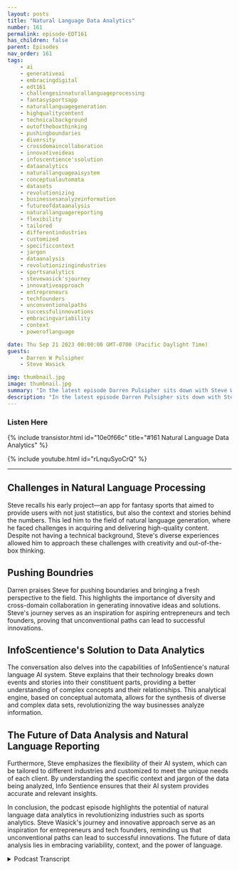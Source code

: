 ```yaml
---
layout: posts
title: "Natural Language Data Analytics"
number: 161
permalink: episode-EDT161
has_children: false
parent: Episodes
nav_order: 161
tags:
    - ai
    - generativeai
    - embracingdigital
    - edt161
    - challengesinnaturallanguageprocessing
    - fantasysportsapp
    - naturallanguagegeneration
    - highqualitycontent
    - technicalbackground
    - outoftheboxthinking
    - pushingboundaries
    - diversity
    - crossdomaincollaboration
    - innovativeideas
    - infoscentience'ssolution
    - dataanalytics
    - naturallanguageaisystem
    - conceptualautomata
    - datasets
    - revolutionizing
    - businessesanalyzeinformation
    - futureofdataanalysis
    - naturallanguagereporting
    - flexibility
    - tailored
    - differentindustries
    - customized
    - specificcontext
    - jargon
    - dataanalysis
    - revolutionizingindustries
    - sportsanalytics
    - stevewasick'sjourney
    - innovativeapproach
    - entrepreneurs
    - techfounders
    - unconventionalpaths
    - successfulinnovations
    - embracingvariability
    - context
    - poweroflanguage

date: Thu Sep 21 2023 00:00:00 GMT-0700 (Pacific Daylight Time)
guests:
    - Darren W Pulsipher
    - Steve Wasick

img: thumbnail.jpg
image: thumbnail.jpg
summary: "In the latest episode Darren Pulsipher sits down with Steve Wasick, the CEO and founder of InfoSentience, to discuss the power and potential of natural language data analytics. Steve, who comes from an unconventional background as an English major turned screenwriter turned lawyer turned tech founder, brings a unique perspective to the field."
description: "In the latest episode Darren Pulsipher sits down with Steve Wasick, the CEO and founder of InfoSentience, to discuss the power and potential of natural language data analytics. Steve, who comes from an unconventional background as an English major turned screenwriter turned lawyer turned tech founder, brings a unique perspective to the field."
---
```


<div>
<h3>Listen Here</h3>
{% include transistor.html id="10e0f66c" title="#161 Natural Language Data Analytics" %}

{% include youtube.html id="rLnquSyoCrQ" %}
</div>

---

## Challenges in Natural Language Processing

Steve recalls his early project—an app for fantasy sports that aimed to provide users with not just statistics, but also the context and stories behind the numbers. This led him to the field of natural language generation, where he faced challenges in acquiring and delivering high-quality content. Despite not having a technical background, Steve's diverse experiences allowed him to approach these challenges with creativity and out-of-the-box thinking.

## Pushing Boundries 

Darren praises Steve for pushing boundaries and bringing a fresh perspective to the field. This highlights the importance of diversity and cross-domain collaboration in generating innovative ideas and solutions. Steve's journey serves as an inspiration for aspiring entrepreneurs and tech founders, proving that unconventional paths can lead to successful innovations.

## InfoScentience's Solution to Data Analytics

The conversation also delves into the capabilities of InfoSentience's natural language AI system. Steve explains that their technology breaks down events and stories into their constituent parts, providing a better understanding of complex concepts and their relationships. This analytical engine, based on conceptual automata, allows for the synthesis of diverse and complex data sets, revolutionizing the way businesses analyze information.

## The Future of Data Analysis and Natural Language Reporting

Furthermore, Steve emphasizes the flexibility of their AI system, which can be tailored to different industries and customized to meet the unique needs of each client. By understanding the specific context and jargon of the data being analyzed, Info Sentience ensures that their AI system provides accurate and relevant insights.

In conclusion, the podcast episode highlights the potential of natural language data analytics in revolutionizing industries such as sports analytics. Steve Wasick's journey and innovative approach serve as an inspiration for entrepreneurs and tech founders, reminding us that unconventional paths can lead to successful innovations. The future of data analysis lies in embracing variability, context, and the power of language.


<details>
<summary> Podcast Transcript </summary>

<p>﻿1</p>
<p>Hello, this is Darren</p>
<p>Pulsipher chief solution,architect of public sector at Intel.</p>
<p>And welcome to Embracing</p>
<p>Digital Transformation,where we investigate effective change,leveragingpeople process and technology.</p>
<p>On today's episode,</p>
<p>Natural Language Data Analyticswith special guest</p>
<p>Steve Wasick, CEOand founder of Info Sentience.</p>
<p>Steve, welcome to the show.</p>
<p>Darren Thanks so much for having me.</p>
<p>Hey, we had a fascinating conversation.</p>
<p>When was it? Three or four weeks ago.</p>
<p>You show me some of the tech.</p>
<p>You guys are doing it.</p>
<p>Very fascinating stuff.</p>
<p>I got to hear a little bitabout your background.</p>
<p>I think it's an interesting,fascinating background.</p>
<p>I want you to tell our audiencea little bit where you came fromand why you're doing what you're doing.</p>
<p>Yeah, So I'm a tech founder andgenerally,</p>
<p>I think to have takenthe technical lead within my company,</p>
<p>But I have sort of a weird backgroundfor that because I started outlike I was an English major.</p>
<p>I was actually at the University of Hawaiiand I was trying to be a screenwriterand was in Hollywood for a few years.</p>
<p>And then</p>
<p>I ended up going to law schooland was in law schoolat Northwestern in Chicago,and in my third year I had this sort ofcompletely random idea for fantasy sports,for a product, for fantasy sportsthat just became sortof my overwhelming passion.</p>
<p>And so I worked on this this appbasicallywhen I was finishing up law school.</p>
<p>And after I graduated, I raised some moneyand started this companyand ended up having to sort ofin some ways learn how to be a programmer.</p>
<p>I took programing in high schooland really liked itand kind of kept up on it,but I certainly wasn't any goodand so definitely wasa bit of a rough, rough road to do that.</p>
<p>But I think that and we'll talk more aboutmy company later, but I think that thethe space that I was in in terms of,you know, innovating was new enoughthat there wasn't really any benefitto kind of having a technical background,at least withinwithin the innovation space,because it was all brand newand and in some ways having an Englishbackground and having a legal background,which is a lot about logical rulesand relationships and things like that,</p>
<p>I think really helped me out.</p>
<p>So, so yeah, that's,that's kind of a different path</p>
<p>I think for afor a technical founder, at least.</p>
<p>But you know, I'm still hereso was not that.</p>
<p>Well you'reyou're every computer scientistworst nightmare</p>
<p>I'll just tell you that right upfront.</p>
<p>Yeah. I'm a software engineer.</p>
<p>Oh, okay. Yeah.</p>
<p>Yeah.</p>
<p>And you guys driver's crazy becauseyou got all these crazy ideas, and,you know,you could figure out how to do it.</p>
<p>And as computer science is reallygone now, you can't do that.</p>
<p>But you.</p>
<p>But you do it, right? Yeah.</p>
<p>And then you drag people along andthey go, All right, we can fix this up.</p>
<p>I love when people do cross domain stuffbecause you bring new ideas.</p>
<p>You have that diversitythat brings it into the field.</p>
<p>And when I saw your stuff, I could tell.</p>
<p>I could tell there was a different mindbehind it, right?</p>
<p>Meaning it was more and we'llget to that later, but it was moreuser friendly, which is a big problemfor a lot of technical people.</p>
<p>They don'tthey don't do things user friendlysays, Well,you got to learn how to use the tool.</p>
<p>Yeah, yeah.</p>
<p>I think it was the difficultfor my first employeewho was trained, you know, incomputer science because I had ideas.</p>
<p>And looking back on them, a lot of timesthey really were the correct idea, right?</p>
<p>Like they were coming from this placeof having struggled within the fieldthat I was working with,which is natural language generationand kind of understandingwhere the wrong turns were.</p>
<p>And so I was like, Hey,we got to do it this way.</p>
<p>But it was also that packagewas also coming along with like,</p>
<p>I don't know what a dictionary is,so I'm just using arraysand some sort of weird,you know,</p>
<p>So it's like hard for him to be like,how could this possiblybe the right solution?</p>
<p>Because the syntax is so stupid,you know, like that.</p>
<p>I it's almost likeyou get this challenge of somebodyif somebody is like talking in a secondlanguage, you know,and it's like they can be brilliant,but they're having trouble with it's it'shard to say, Yeah,with the actual communication.</p>
<p>So it's kind of like that.</p>
<p>So I think thatthat was some struggle struggles for uswhen we were starting off of himjust kind of being like,</p>
<p>I don't think this is right, you know.</p>
<p>And so that was definitelya welcome feature.</p>
<p>Yeah, you'reyou're a softwareengineers worst nightmarebecause you push us outsideof our boundaries.</p>
<p>Yeah.</p>
<p>And we all get stuck in our boxes.</p>
<p>And I love how you pushedoutside of the box on, on, on this.</p>
<p>When you showed me the product,</p>
<p>I was like, Oh, that's pretty clever.</p>
<p>Thank, that's. That's really clever.</p>
<p>Pushing way, way beyondwhat us computer scientists think about.</p>
<p>So let's talk about the promise spacefor First off,you said fantasy sports.</p>
<p>If you're in Chicago,it's got to be baseball.</p>
<p>It wasactually I'm sorry, it was football.</p>
<p>Yeah, because I was.</p>
<p>I was just in a fantasy sportsleague in law school.</p>
<p>And, you know, I was really busyand I was just kind of like, man,</p>
<p>I don't even know what's going onwith my own team, let alone, like,what's going on in the league.</p>
<p>And I was like, Boy, I'd be really coolif there was a way to kind of like providecoverage like, you know, unique,interesting information about my league.</p>
<p>Just like you follow real sports,you know, like where you have picturesand headlines and here's the top storiesand what's going on and insightand bring it inlike the really cool context of like, wow,you know, like this team got blown outby 30 points in the playoffs last yearand now they blew them out by even more.</p>
<p>You know, in this game, you know,and it's a big revenge gameor something like that.</p>
<p>That's what makes sports actuallyinteresting, right, is all the contextand the stories behind the stats,not just necessarily the game itself.</p>
<p>I mean, you know this from watching.</p>
<p>If you're watching a sports gamewhere you don't know the teamsand you have no rooting interestor any context, it's like it's usuallypretty boring, you know, unless you'rejust an absolute fanatic for a sport.</p>
<p>If you just drop in, you know,to a game, it's not that interesting.</p>
<p>So so that was my idea.</p>
<p>And I started working on itwhile I was still in school.</p>
<p>And as I startedsolving a lot of the challengesthat that came alongwith actually getting really good contentbecause I started offjust kind of doing like a Madlib and like,okay, here's who won and here's who lost.</p>
<p>And I was like, Oh, let's try to addsome more interesting pieces.</p>
<p>It was really achallenge to start thinking like, Oh,you have to deal with sort of repetition.</p>
<p>We could talk about maybe more that later,but there's a lot of difficultiesin creating a really in-depthlong piece of textthat's completely fluid in termsof like what it can coverand how it can fit togetherand everything else.</p>
<p>And as I started solving those challenges,</p>
<p>I started realizing, Hey,actually this is more than just likea fantasy sports thing.</p>
<p>This is this is a general sortof analytical engine and synthesis engine.</p>
<p>And and so that started meon the path of being like, okay,</p>
<p>I actually start a company around thisbecause I thought</p>
<p>I was really compelled by the idea.</p>
<p>So so let let me reiterate,</p>
<p>I think I heard you sayyou took a lot of statisticsand lots of informationabout about the league,about your team first.</p>
<p>And youand you wrote itin something that you could easily read.</p>
<p>Yeah, right.</p>
<p>Instead of looking at graphs and thinkbecause people, even though we think wewe get a lot of context from pictures,we get some context from pictures.</p>
<p>It's the written word or the or someonespeaking to you where you reallyhear the emotion.</p>
<p>You hearall all the things involved in it.</p>
<p>So that's what you didwas you wrote somethingthat was easy to read,not normal computer generated.</p>
<p>Stuff.</p>
<p>Like numbers and yeah, player with number.</p>
<p>No, no one's going to read that, right.</p>
<p>I just.</p>
<p>Yeah, I thought that was pretty ingenious.</p>
<p>Yeah.</p>
<p>I think you know, it's to yourto your point about even graphs chartsyou still have to tell the storyin your head, right.</p>
<p>Like you have to see a lineand it's going downand then there's something in your headthat has to say that's going down, right?</p>
<p>Like,you have to translate that. Right. Andand that's the beauty of a storyis that you don't write.</p>
<p>Like, if, if, if,if when we talk about good writing,we're really talking about somethingthat allows usto understand the informationas opposed to analyze the information.</p>
<p>When you're reading somethingthat's really well-written,it's it's just like it's giving youeverything you needto actually think about,about what's happening, right.</p>
<p>And not have to come up with what'shappening and even charts and graphs.</p>
<p>And certainly if you have like a row ofnumbers in a in a in a table or something,you got to do the whole thing.</p>
<p>Okay, what's going on here?</p>
<p>How does that fit in to what's happenedin the past or what's happening?</p>
<p>You know, I'mlooking at the West Coast information.</p>
<p>What'show does this fit into like the East Coastor our overseas stuffor whatever it is that you're looking at?</p>
<p>If it's just numbers,you got to tell the whole storyand then you have to think about it,right?</p>
<p>Whereas if it's written, you could justsay, Here's everything you need to know,and then you as a decision makercan then, you know, run with that.</p>
<p>So so that's that's really interesting.</p>
<p>I love how you said well-written, providesthe whole story and color all in one.</p>
<p>When you said that,</p>
<p>I thought of some poetrythat needs a lot of analysisthat we had to do in high school.</p>
<p>Yeah, yeah.</p>
<p>Don't get me down that road.</p>
<p>That be kind of funny, though.</p>
<p>Could you imagineif if your analysis spit out haikus.</p>
<p>We could do that.</p>
<p>Hey, work for hire.</p>
<p>So if somebody wants theirtheir business intelligencein haiku format,you know, we'll give it a shot.</p>
<p>Or, you know, or iambicpentameter write all of the same sonnets</p>
<p>That.</p>
<p>Would Tricky match. They wrote.</p>
<p>That'd be pretty funny.</p>
<p>So. All right.</p>
<p>So the written word in conjunctionwith graphsbecause you guys have it in your stuff.</p>
<p>So you're doing the analysis. Yes.</p>
<p>Okay.</p>
<p>So we all know I needs a lot of datain order to understand other data.</p>
<p>Right.</p>
<p>So how are you training youryour analytics engineand all you've done it for sports?</p>
<p>Is it a general analytics engine that</p>
<p>I can run against anything now and then?</p>
<p>How do I have context, all that stuff.</p>
<p>So yeah, that's a good two part questionbecause they both relate to each other.</p>
<p>So we don't really train itin the sense that it's not like an alarm,it's not probabilistic.</p>
<p>We okay, so it's not it'snot a large language model like</p>
<p>GPT or Bard or any of those.</p>
<p>This is a different AI Yes.</p>
<p>Yes. We use what we callconceptual automata,which is all about breaking apartan event or storyor interesting factinto its constituent parts.</p>
<p>So I use an examplefrom from sports to start.</p>
<p>Like if you say, all right,we know what a team is, right?</p>
<p>You have this idea of what a team isand you can add all these sortof characteristics to it.</p>
<p>And we can say that it's sort of similarto an organizationor it's made up of players.</p>
<p>You can look at all these,the subcomponents, everything else,but then you can alsohave an idea of a team winning a gameand what that means, right?</p>
<p>And it might mean different thingsfor different sports, right?</p>
<p>But you can havea general concept of a teamwinning a game and then you can also havea general concept of a street, right?</p>
<p>Which is just a series of eventsthat happen over time.</p>
<p>Right. Okay.</p>
<p>And then if you put those all together,you can have this idea of a teamon a winning streak, right?</p>
<p>So you put them all togetherand now in our system that when thatwhen all those things come together,everything else in the systemcan relate to it because it understandsits subcomponents, right.</p>
<p>So it understandsall the things that it's made upbecause as you get moreand more complicated,you can't have like a bunch ofif end statements or templatesor anything else, it'sgoing to fall apart instantly.</p>
<p>So you have to be able to have have,you know, the intelligence embeddedon these subcomponentsand give it the intelligenceto be able to combine with other things.</p>
<p>So even you could say like, all right,they were on a winning streakand then they lost this game.</p>
<p>Well,that's a broken winning streak, right?</p>
<p>So it's likeand then that can fit into a narrative.</p>
<p>But, you know, you can'tyou know, you can't say that, right?</p>
<p>You can't say, hey,you know, we're on a winning.</p>
<p>You know, they were on a winning streak,then they losttalk about that game and then say, hey,you know, they actually won last game.</p>
<p>And that was the third straight gamethat they'd won. Right.</p>
<p>Even thoughthose are two different things.</p>
<p>Hey, they won three straight gamesand that they you know, as of last week.</p>
<p>Right.</p>
<p>Or they they broke a winningstreak of three games this week.</p>
<p>Right.</p>
<p>Like those are two separate storiesin the systemif you were to build them outindividually.</p>
<p>So and that's just a small example,but there's a things like thatwhere it's like you have subcomponentsof stories, you have the storiesthat are very clearly relatedto each other or inor even in opposition of each other, suchthat likeif this this sentence followssomething that's negative, right?</p>
<p>And now it's positive,you might have to have a little transitionlike that said, you know, they are,you know, doing great in this other stateor something else like thator, you know, that's thatsaid they do have their leading scorercoming back, you know,so that might change it, right?</p>
<p>Like everything relates to each otherand human beings.</p>
<p>This is you know, our superpower is beingable to just have all these conceptual.</p>
<p>Yeah. To understand the relation to.</p>
<p>Everything, right.</p>
<p>We just slotted right in. Right.</p>
<p>But that's something that traditionallycomputers have struggled with.</p>
<p>And so our system, you know,can now handle that in ways that thatthat allows like really in-depth,complicated narratives to come togetherin ways that are not templated.</p>
<p>We are not like a modelthat's company, like we are an AI company.</p>
<p>And the good news is that, you know, thatmakes it really flexible and powerful.</p>
<p>The bad news is we can't just apply itto everything right out of the box, okay?</p>
<p>Like if you're talking about sportsand you'retalking about the stock market,it's like our system definitely does both.</p>
<p>Like we have a stock stockproduct, commodity product,marketing stuff, healthcare stuff.</p>
<p>We are all the verticals basically.</p>
<p>And wecan't just sort of jumpinto a brand new data set, a brand newanalytical question essentially,and have it ready to go.</p>
<p>However, there's a good chancethat you care about thingslike something being on a streakor something being on a trend orsomething,you know, moving a big amount that way.</p>
<p>And then the other waythose concepts are already in there.</p>
<p>Yeah, gotcha.</p>
<p>So the concepts translate,but the context. Yes.</p>
<p>Is different for the different. Yes. Yes.</p>
<p>So that's that's where you needyou have professional servicescome in to your to your companyand help, you know,establish the context for,for the data that you're working on.</p>
<p>How does that work?</p>
<p>Typically,we just. Work with our clients, right?</p>
<p>And usually, you know, a lot of timeswhen we're working with somebodythere already is writing on the topic,right?</p>
<p>Like sometimesthey're doing manual reportsand so you can just look to see like,okay, what are they care about?</p>
<p>You know,what is the jargon that they use?</p>
<p>What is you know, what are the types ofthings that they talk about togetheror that,you know, tend to step on each other?</p>
<p>All these different things, you canyou can get a pretty good senseor something like sports foryou know, I'm a sports fan.</p>
<p>Some of my employees are.</p>
<p>So we already know that.</p>
<p>Same thing with stocks Like you havea pretty good idea with that.</p>
<p>But there are some use cases for surewhere we just need to talk to the clientand just basically interview them aboutwhat is it that you care about,</p>
<p>Do you have any examples?</p>
<p>And then we take that and then use that toto create the content.</p>
<p>Okay.</p>
<p>So there is somethis is really when I heard you talking,</p>
<p>I said, wait a</p>
<p>I is a lot of a lot of English majors.</p>
<p>I have a lot of friendsthat teach at university and Englisheyes kind of scaring them a little bit.</p>
<p>Yeah, right.</p>
<p>And even even writers are havinga hard time.</p>
<p>And the strikethe strike in</p>
<p>Hollywood with and I mean, that's dearto your heart a little bit, right?</p>
<p>Yeah, yeah, yeah. Working on that.</p>
<p>But what, what I heard you said was yourunderstanding of the English language and,and your training as a lawyerhelps you understand language really welland how how we understand language.</p>
<p>And that's the foundationof what you've developed here is,you know, how how concepts relateto each other in language.</p>
<p>It's I think it's brilliant, right?</p>
<p>Because you found a new branch of where</p>
<p>English</p>
<p>English majors and and writers can go,and that is to help eyes become even morecognizant of the way that we think,which I think is brilliant.</p>
<p>Another question around this</p>
<p>How flexible isthe tool that I can I can tune it myselfor do I need you guys to help metune it for my my special case?</p>
<p>Because I can tell youfrom my experience talking to customers,they all think they're special.</p>
<p>They all think that no one's ever doneanything like we're doing.</p>
<p>Okay.</p>
<p>But that 20% or maybe even 5%,they want something special.</p>
<p>So how easy is it for mein my company to do?</p>
<p>Or do I need to sit downwith one of your guys to reallyconfigure the model or configure the airto do what I want to do?</p>
<p>Yeah, we don't have an enterprise version,so you definitely have to talk to usand I will.</p>
<p>If you're out there,</p>
<p>I will definitely make you feel specialbecause I would say all of our clientsreally are their own unique uniformswhen it comes to their data.</p>
<p>Like no matter what, likeeven if it's a similar data type of thingthat we've had in the past,there's always quirks.</p>
<p>And I think that this is actuallyone of the fundamental problemsof a data analysis that's out there rightnow, is that it's really hardto have a sort of one sizefits all structure for any databecause once you do that, thenyou kind of cut offa lot of the unique parts of,you know, like you, because it's like,let's say you have a company,</p>
<p>I should literally just talkingto somebodyyet last week about this exact issuewhere they have a bunch of differentmanufacturing plants. Right.</p>
<p>And they have a bunch of different sortof data structuresin their manufacturing plants, right.</p>
<p>Where it's like,oh, sometimes they refer to it as an air.</p>
<p>And other people,they have a sort of broken down.</p>
<p>And other timesit's like, well, is this really an air?</p>
<p>It sort of it's like it had to goback on the line, but then it got fixed.</p>
<p>So that's kind of a somewhat you know,it's likethere's all these different thingsand it's like if youif you're trying to say,okay, let's just synthesize,let's just have a standard data set.</p>
<p>Well, now all these manufacturing plants,which are all a little bit differentand doing different things,they all have to put their informationinto the standardized set,which is difficult enough in one moment,but then they're constantlygoing to be changingand adding thingsand switching things out.</p>
<p>And now they're either going tojust not be able to add that data, right?</p>
<p>Or they're going to you know, they're justthey're going to try to wedge itin or something.</p>
<p>It's like you need a system thatunderstands that that things are flexible.</p>
<p>Right? And so that'swhat kind of our system does.</p>
<p>And that's why we have to sort ofdo it on our own a little bit is becauseit takes a lot of training essentially,to understand how to, like,pull out the commonalities,how to put things into an ontologyessentially,and thenalso how to get that into our systemso that can do the analysis.</p>
<p>So it's so you can.</p>
<p>Just actually embrace you, you embracethe variability in the data, right?</p>
<p>Then you can normalize thatwith context, which I think iswhich is really difficult to do.</p>
<p>Right.</p>
<p>And I love the story of the manufacturerbecause you're right,as long as there's humans involvedand not just humans, but also machinesthat come from different vendors,the data is going to be different.</p>
<p>I mean, what is an errorin one manufacturing plantis very differentthan in another manufacturing plant.</p>
<p>But at the same time, if you're runningall the manufactured manufacturing plants,you want to be able to have a reportthat maybe tells you like,yeah, errors are up, right?</p>
<p>But like, what does that mean?</p>
<p>You know,you might be able to have something where,yeah, all these are like a type of errorand so we can have a numberthat says here's an errorwhile at the same time, if that managerwants to look at the informationthe way they want to look at it. Right.</p>
<p>Which is like, well, we have like redosand we have like partial errorsor whatever it is, they can still seethe breakdown as they see it, Right?</p>
<p>So it's like because we can do thisas human beings,like if we're as human being and we'relooking at the way that they set up,you know, this one manufacturing set plantsets up their data.</p>
<p>It's no problem for us to understand,</p>
<p>Oh, these are all types of errors, right?</p>
<p>Like it's easy, you know,</p>
<p>And if some other manufacturing plant,they have a few different things,that's easy for us as human beings.</p>
<p>So it's definitely possible.</p>
<p>And that's what we that's sort ofwhat's driven us.</p>
<p>It's like, well,this is definitely solvablebecause human beings go aroundand do it all the time and we don't like,you know, have our brains explode.</p>
<p>Does not compute or like this thing isthis one was capitalizedand this one wasn't.</p>
<p>So now it's all broke.</p>
<p>It's like,that's not how human beings work.</p>
<p>And so it'sdefinitely possible to do it that way.</p>
<p>And that'swhat we've we've endeavored to do.</p>
<p>So pretty cool.</p>
<p>So the verticals starting in sports,you moved to financials,now you're movinginto manufacturing as well.</p>
<p>What are the what are the key verticalsthat you guys have everapproached or attacked?</p>
<p>Yeah, basically, you know, sports,we do have a medical product,just just one right now.</p>
<p>We have a couple of differentfinancial products and we've done retailstuff, marketing stufflike like analyzing marketing campaigns,really, you know,our system can be applied to anything.</p>
<p>But from a practical standpoint,we really need somethingthat's pretty complex in termsof what somebody needs to read, right?</p>
<p>So I always use the example ofif if you're talking about,all right, I'm from I'm in Indiana.</p>
<p>If the Colts are playing the Titansand all you care aboutis who won,then you don't need our system, right?</p>
<p>Because you could just see it was 3221.</p>
<p>Yeah, that's that.</p>
<p>If you want to know what happened.</p>
<p>Well, that's a huge, complicated questionbecause there were thousands of thingsthat happened in the gameand there's literally millions of waysyou can contextualize all those.</p>
<p>Right.</p>
<p>And so if you're trying to say, like,give me five paragraphs to know whathappened, you need a really sophisticatedsynthesis of the data.</p>
<p>And that's a lot of times businesses,you know, maybe they have a lot of data,but really they only care about sort oflike three metricsand then they're good to go.</p>
<p>So that's they don't need us.</p>
<p>So if you have somethingthat's complicatedand then also have somethingthat's a pretty big scale because it doesbecause we are modelingthis stuff on our own,because we do have to sort of set upa data ingestionplan, a distribution plan,like these things take time.</p>
<p>And so it really only makes sensefor us to do itif if it's going to bea pretty wide scale.</p>
<p>But a lot of timesbig companies have that right.</p>
<p>So it's not just, hey,we want our sales report every quarter,but actually we want everybodyon our sales team to be getting a reportevery week detailing what's happeningand how it fits into the largersales figuresand all these different things.</p>
<p>If you need something like that,then that's a situation where,you know, we could be very helpful.</p>
<p>Okay.</p>
<p>So let's talk about the engagement modela little bit.</p>
<p>So if I engage with you guys, your teaminterviewsus, It's it's an engagement, right?</p>
<p>How long does it takefrom the time that I say,</p>
<p>All right, Steve,we want to do this at Intelto look at all of our manufacturing plantsand all that stuff, right?</p>
<p>And so what's that look like?</p>
<p>How long does that take two to typically,</p>
<p>I know it's going to be,you know, for every customer,but are we talking a year engagement orengagement, three months.</p>
<p>Probably 3 to 6. Okay.</p>
<p>From start to finish. Yeah.</p>
<p>And you guys get right downdeep in our data.</p>
<p>Talk to us. Right.</p>
<p>It's a collaborative thing, right?</p>
<p>Yeah, but I it's pretty rarethat anybody has to spend that much timebecause usually it's</p>
<p>I mean, I would say 2 to 3 hours tops,you know, to get us startedand then maybe, you know,another few hours as we iterate,you know, But it's not like it's not likewe have to sit down and because it's likeusually it's pretty straightforwardin terms of what we're looking at.</p>
<p>Like we have a sense of like in general,okay, you care about this going up or downor these subcomponents, right?</p>
<p>And then it's and so it doesn'tusually take that long to sort offigure out thepeculiarities of your particular needs.</p>
<p>And in that so I don't want to give peoplethe impression that they're goingto be like having to sort of like train usand whatever systems they usually just.</p>
<p>Have The experts, you guys understandit already.</p>
<p>Yeah, and usually it's pretty clearmore or less what they're interested in.</p>
<p>And so it's it's more aboutjust understanding the subtleties, right?</p>
<p>Even some of the jargon,the language understanding, you know, justhow long they went through itfor who they want to targeted towards,</p>
<p>I mean, things like that.</p>
<p>But it's not like a whole,you know, multiday sessionor something to get us to know.</p>
<p>What to do.</p>
<p>Also, you mentionedreports, right?</p>
<p>Because, I mean, that's the ultimate goalis to understand your datain a textual and graphical formbecause you have you know, they're bothhow how often can I see can Iget that information in real timeor are they generated reports?</p>
<p>I mean, what is it? You know what I mean.</p>
<p>Yeah, I mean, scale is not a problemfor us in any way, right?</p>
<p>Like whether that's number of reportsor timing.</p>
<p>For instance, you know, the fantasyproduct that we do with CBS Sports,you know, that's regularly producingmore than a million articles a week,people that are going out to folks.</p>
<p>And a lot of those are even producedin a short period of time.</p>
<p>So we're like we're literally producing,you know, hundreds of thousandsan hour at pointsand we could go faster if we need.</p>
<p>So so I could do real time.</p>
<p>I could do real time information.</p>
<p>Absolutely.</p>
<p>I mean,a productthat we're doing with the Chicago</p>
<p>Mercantile Exchange, which is</p>
<p>I think you saw the demo that we have.</p>
<p>Oh, yeah. Yeah, yeah.</p>
<p>But that we're bringing thatthat wide to the public.</p>
<p>So basically we're creating a websitefor the Chicago Mercantile Exchangethat covers every single commodityin their system in real time.</p>
<p>And it's going to be a very different way,</p>
<p>I think, to get information,because peopletypically when you're on a website,it's like you have stories, right,that somebody wrote and maybe thosestories are 3 hours old or 4 hours old.</p>
<p>You know, they come from rightin the financial space.</p>
<p>It's like sometimes those are accurate,sometimes they're not.</p>
<p>And, you know,</p>
<p>I think it's going to be very differentsort of looking at this websitebecause you're going to have this hugeamount of content and videos and chartsand everything on every single topic,except it's just pretty much like nowthis is all the information right now.</p>
<p>And if something changes,the headlines are going to change.</p>
<p>And whenever you log on, that'swhat's going to be there.</p>
<p>And you can even put in your preferencesin terms of like the types of thingsthat you care about, like the commoditiesor the types of metrics even.</p>
<p>And like all of it'sgoing to change for you.</p>
<p>So it's like these are.</p>
<p>Customized for, for me,what I'm looking for.</p>
<p>Yes, typically.</p>
<p>So that that's pretty cool.</p>
<p>It's not like a static report.</p>
<p>And one thing you showed me,</p>
<p>I remember I thought was really cool.</p>
<p>I have a story in front of me.</p>
<p>It generated based off of my preferencesand then I can highlight,you know, something in the text.</p>
<p>I says, This is really interesting.</p>
<p>I can highlight that.</p>
<p>It'll show it on the graphthat matches it.</p>
<p>Yeah.</p>
<p>Then I can click on itand get another storybased off of that small amount of datathat I said, Yeah, I'm really interestedin this part of the story.</p>
<p>Click and details in story format.</p>
<p>Again, that drill downcapability to me is is brilliant, right?</p>
<p>Because I can now traverse my datareally in story form,which isthe analysis is happening on the fly.</p>
<p>To methis this is really about the interface</p>
<p>I know I know what would cool technologybehind it's making it available.</p>
<p>Yeah but when we talk about the real winon this to meis that you guys are interfacingwith a human insteadof a human learninghow to interface with the computer.</p>
<p>Very, very. The opposite nicely.</p>
<p>I think we're moving in that direction.</p>
<p>A lot of other A.I.,which to me is fascinating.</p>
<p>Yeah, I agree with you.</p>
<p>I mean, I think that we havehad such a great responseto the demo because of that, even thoughthe technology isn't necessarilythat much better than it was beforewhen it was just the story is because nowpeople can really see intuitively like,</p>
<p>Oh, this is what's happening.</p>
<p>This is the flexibility,this is the power behindit in ways that just saying, oh, here,read this reportthat we did on fantasy sportsand then read this reportthat we did on stocks.</p>
<p>I mean, you know,it's like people are like, oh, cool.</p>
<p>But like when they actually get to, like,choose your own adventure,essentially through your data,it's it's powerful in a waythat that isn't wasn't there before.</p>
<p>I love that.</p>
<p>Choose your own adventurethrough your day.</p>
<p>Yeah that's that's the tagline</p>
<p>I, I think</p>
<p>I think it's pretty brilliant frankly,because we've seen data martsbefore and in some respectsthis is kind of like a data marginwhere I've set the data up so I can easilytraverse it as long as I have a Ph.D.in data science.</p>
<p>Right, Right.</p>
<p>As long as I understand the data.</p>
<p>And what you've done isyou've you've delivered the data toprofessionalsthat don't have to understand the data,but maybe understand their their context,whether it's A.C.</p>
<p>Sports or commodity commodity exchange,</p>
<p>Write to me that one.</p>
<p>That one's brilliant, right?</p>
<p>I can look and see.</p>
<p>I get my story.</p>
<p>I'm really interested in oranges,so I'm going to drill down and, hey,the orange market's doing,we are going to drill down in thereand maybe it gets me to some data onforecasting for the winter this winter,whatever the case may be,it's all right at my fingertips,which I think issomething uniquethat you guys bring to the table.</p>
<p>Thank you. Yeah,we think it's pretty cool.</p>
<p>And we think when peopleget to actually do it on their ownthat there'll be a pretty good responsebecause this is going to bebasically public.</p>
<p>You have to have like a CME accountwhich is free to sign up for it.</p>
<p>So yeah, and being able to drill downagain, I'll just caveat a little bitthat like because it's asort of public websitethat's not supported by an individualprocessor, you can't necessarilydrill down anywhere you want to go,but there's going to be a lot of a fairamount of that, likelike all the kind of like typical basisthat somebody be interestedin are going to be coveredand sort of pre-builtso that when they want more informationon a topic,it's like, Oh, we already wrote that.</p>
<p>Here's your web page.</p>
<p>It's written like, So yeah, there's yeah.</p>
<p>Except that it's rewritten every,you know, five, 10 minutes, right?</p>
<p>So it's like every time and againwith various preferencesand all sorts of other things.</p>
<p>So it's like dependingon what you're interested in,it's like that articlesessentially waiting for you.</p>
<p>But then if we,if we had a client that waswanting to have this supportedin terms of like the total free freedomversion, they can get that too,because I mean you sort of generateit actually generate the content.</p>
<p>Literally on the fly then.</p>
<p>So real quick,how do people find out more about it?</p>
<p>Where where do they get information,you know, about your companyand your products?</p>
<p>Yeah.</p>
<p>So my company's name is InfoSec Giants.</p>
<p>I don't think we mentioned that.</p>
<p>So I'm very bad at marketing,but no info centered on superbecause that's not even a very good name.</p>
<p>But whatever it is, but it is so info</p>
<p>Ascension's is is our website.</p>
<p>My name is Steve Rancic.</p>
<p>I'm on LinkedIn so people can followme on LinkedIn. I try to dosome posts aboutnatural languagegeneration and things like that,but but yeah, you can just go in thereand request a demoor reach out to me through LinkedIn.</p>
<p>But yeah, we,we, we still have lots of fun things</p>
<p>I think we're going to be doing.</p>
<p>Yeah. A lot of different verticals. Yeah.</p>
<p>So I think if people I'd loved, you know,every time I give the demo</p>
<p>I think I told you this, you know,and I asked you, I said, Hey,have you ever seen anything like this?</p>
<p>Right? And everybody said, no.</p>
<p>Like, nobody's like, oh, yeah,this is like what so-and-so is doing.</p>
<p>Or like, Oh,no, You know, everybody always says, No,</p>
<p>I haven't seen anything like this.</p>
<p>And we built all the technology upourselves.</p>
<p>We're not using anybody else'stechnology anywhereother than we use a similar line.</p>
<p>Right? But like, that's it. You know,we use a similar, but that's about it.</p>
<p>So everything else and this run.</p>
<p>This can run on prem and in the cloud,not run like a run anywhere, right.</p>
<p>Yeah. Yeah.</p>
<p>And you can, you can run it anywhereand we deliver anywhereand the data againbecause we have to kind of model it right.</p>
<p>Like it doesn't matterwhat structure your data is like.</p>
<p>We never tell our clients like,</p>
<p>Oh hey, like, you got to put these thingsin order, and these things areit's just like, just give us access.</p>
<p>And then we hit itand then we put it into our ontology.</p>
<p>So you can do structuredunstructured data. It doesn't matter.</p>
<p>That it has to be structured. Yeah.</p>
<p>So that's whyit has a structured structure.</p>
<p>But it's like you can have ten differentsilos and again it's like, Oh,this manufacturing plant, they do thisand this one they use that andthat has some complexity of the project.</p>
<p>But, but we deal with that againbecause we want like the reasonthat it's typically in a different formator in a different structureis because it's actually different, right?</p>
<p>Like sometimes, yeah,it's like the field name is the same orit's like just a field name.</p>
<p>But most of the time the reason that likethe structure of the data is differenthere than here is because there's actuallysomething different going on.</p>
<p>See, that's a very different approachin most data scientists use.</p>
<p>Most data scientists come in and say,</p>
<p>I need to clean and curate all my data.</p>
<p>It all needs to be normalized.</p>
<p>And what you're sayingis embrace the variability, understandwhy it's there, and and use it.</p>
<p>Yes, I think is brilliant.</p>
<p>So, Steve, this has been fascinatingto learn more about you and yourand your company.</p>
<p>Thanks for coming on the show, Darren.</p>
<p>Thanks so much for having me.</p>
<p>This isn't this is a fun talk.</p>
<p>All right.</p>
<p>I think that's a take.</p>
<p>Thank you for listeningto Embracing Digital Transformation today.</p>
<p>If you enjoyed our podcast,give it five stars on your favoritepodcasting site or YouTube channel,you can find out more informationabout embracing digital transformationand embracingdigital.org Until nexttime, go out and do something wonderful.</p>

</details>
